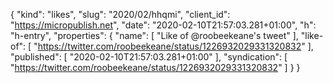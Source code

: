 {
  "kind": "likes",
  "slug": "2020/02/hhqmi",
  "client_id": "https://micropublish.net",
  "date": "2020-02-10T21:57:03.281+01:00",
  "h": "h-entry",
  "properties": {
    "name": [
      "Like of @roobeekeane's tweet"
    ],
    "like-of": [
      "https://twitter.com/roobeekeane/status/1226932029331320832"
    ],
    "published": [
      "2020-02-10T21:57:03.281+01:00"
    ],
    "syndication": [
      "https://twitter.com/roobeekeane/status/1226932029331320832"
    ]
  }
}
